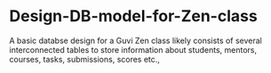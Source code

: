 # Design-DB-model-for-Zen-class

A basic databse design for a Guvi Zen class likely consists of several interconnected tables to store information about students, mentors, courses, tasks, submissions, scores etc.,
